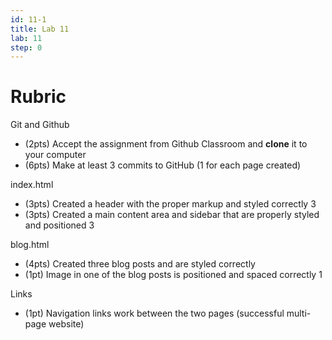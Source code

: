 ```yaml
---
id: 11-1
title: Lab 11
lab: 11
step: 0
---
```


# Rubric

Git and Github
- (2pts) Accept the assignment from Github Classroom and **clone** it to your computer
- (6pts) Make at least 3 commits to GitHub (1 for each page created)

index.html
- (3pts) Created a header with the proper markup and styled correctly	3
- (3pts) Created a main content area and sidebar that are properly styled and positioned	3

blog.html
- (4pts) Created three blog posts and are styled correctly
- (1pt) Image in one of the blog posts is positioned and spaced correctly	1

Links
- (1pt) Navigation links work between the two pages (successful multi-page website)